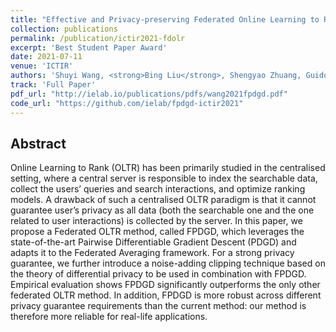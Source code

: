```yaml
---
title: "Effective and Privacy-preserving Federated Online Learning to Rank"
collection: publications
permalink: /publication/ictir2021-fdolr
excerpt: 'Best Student Paper Award'
date: 2021-07-11
venue: 'ICTIR'
authors: 'Shuyi Wang, <strong>Bing Liu</strong>, Shengyao Zhuang, Guido Zuccon'
track: 'Full Paper'
pdf_url: "http://ielab.io/publications/pdfs/wang2021fpdgd.pdf"
code_url: "https://github.com/ielab/fpdgd-ictir2021"
---
```


## Abstract

Online Learning to Rank (OLTR) has been primarily studied in the
centralised setting, where a central server is responsible to index the
searchable data, collect the users’ queries and search interactions,
and optimize ranking models. A drawback of such a centralised
OLTR paradigm is that it cannot guarantee user’s privacy as all data
(both the searchable one and the one related to user interactions)
is collected by the server.
In this paper, we propose a Federated OLTR method, called
FPDGD, which leverages the state-of-the-art Pairwise Differentiable Gradient Descent (PDGD) and adapts it to the Federated
Averaging framework. For a strong privacy guarantee, we further
introduce a noise-adding clipping technique based on the theory of
differential privacy to be used in combination with FPDGD.
Empirical evaluation shows FPDGD significantly outperforms
the only other federated OLTR method. In addition, FPDGD is more
robust across different privacy guarantee requirements than the
current method: our method is therefore more reliable for real-life
applications.

